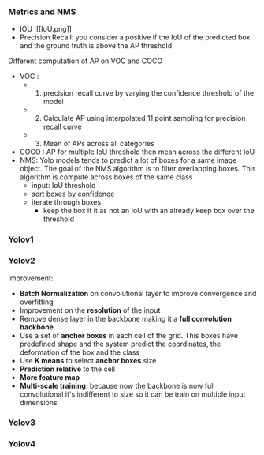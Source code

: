 

### Metrics and NMS
-  IOU
![[IoU.png]]
- Precision Recall: you consider a positive if the IoU of the predicted box and the ground truth is above the AP threshold

Different computation of AP on VOC and COCO
- VOC :
	- 1. precision recall curve by varying the confidence threshold of the model  
	- 2. Calculate AP using interpolated 11 point sampling for precision recall curve
	- 3. Mean of APs across all categories
- COCO : AP for multiple IoU threshold then mean across the different IoU
- NMS: Yolo models tends to predict a lot of boxes for a same image object. The goal of the NMS algorithm is to filter overlapping boxes. This algorithm is compute across boxes of the same class
	- input:  IoU threshold 
	- sort boxes by confidence
	- iterate through boxes
		- keep the box if it as not an IoU with an already keep box over the threshold

### Yolov1
### Yolov2
Improvement:
- **Batch Normalization** on convolutional layer to improve convergence and overfitting
- Improvement on the **resolution** of the input 
- Remove dense layer in the backbone making it a **full convolution backbone**
- Use a set of **anchor boxes** in each cell of the grid. This boxes have predefined shape and the system predict the coordinates, the deformation of the box and the class
- Use **K means** to select **anchor boxes** size
- **Prediction relative** to the cell
- **More feature map**
- **Multi-scale training**: because now the backbone is now full convolutional it's indifferent to size so it can be train on multiple input dimensions
### Yolov3

### Yolov4


